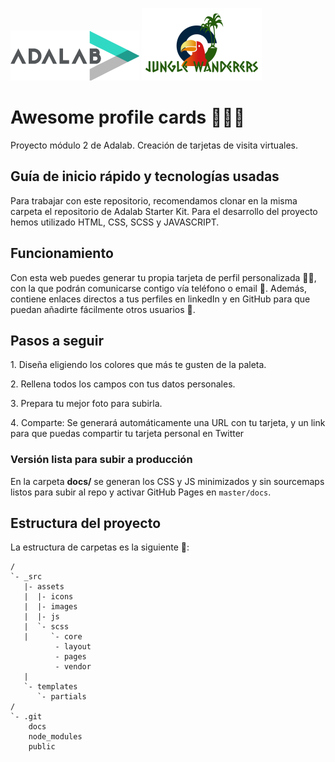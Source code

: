 ![Adalab](_src/assets/images/logo-adalab.png)
![Jungle Wanderers](_src/assets/images/group-logo.png)
# Awesome profile cards :crocodile::monkey::palm_tree:

Proyecto módulo 2 de Adalab. 
Creación de tarjetas de visita virtuales. 

## Guía de inicio rápido y tecnologías usadas
Para trabajar con este repositorio, recomendamos clonar en la misma carpeta el repositorio de Adalab Starter Kit. Para el desarrollo del proyecto hemos utilizado HTML, CSS, SCSS y JAVASCRIPT.


## Funcionamiento
Con esta web puedes generar tu propia tarjeta de perfil personalizada 👩🏻, con la que podrán comunicarse contigo vía teléfono o email :e-mail:. Además, contiene enlaces directos a tus perfiles en linkedIn y en GitHub para que puedan añadirte fácilmente otros usuarios 👥.

## Pasos a seguir

1️. Diseña eligiendo los colores que más te gusten de la paleta.

2️. Rellena todos los campos con tus datos personales.  

3️. Prepara tu mejor foto para subirla. 

4️. Comparte: Se generará automáticamente una URL con tu tarjeta, y un link para que puedas compartir tu    tarjeta personal en Twitter 


### Versión lista para subir a producción

En la carpeta **docs/** se generan los CSS y JS minimizados y sin sourcemaps listos para subir al repo y activar GitHub Pages en `master/docs`.


## Estructura del proyecto

La estructura de carpetas es la siguiente 📂:
```
/
`- _src
   |- assets
   |  |- icons
   |  |- images
   |  |- js
   |  `- scss
   |     `- core
          - layout
          - pages
          - vendor
   |
   `- templates
      `- partials
/
`- .git
    docs
    node_modules
    public

```


